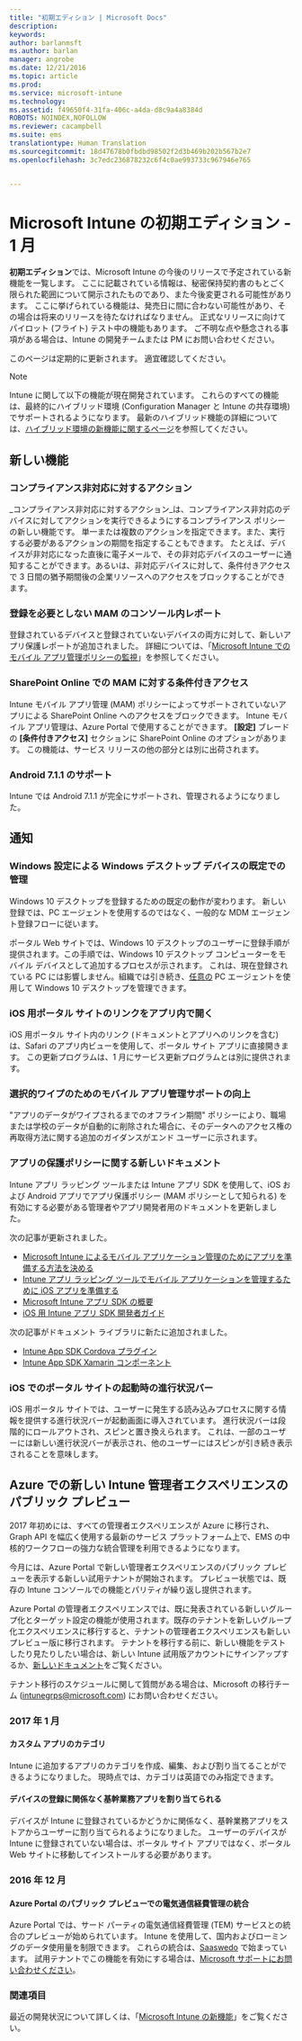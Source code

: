 ```yaml
---
title: "初期エディション | Microsoft Docs"
description: 
keywords: 
author: barlanmsft
ms.author: barlan
manager: angrobe
ms.date: 12/21/2016
ms.topic: article
ms.prod: 
ms.service: microsoft-intune
ms.technology: 
ms.assetid: f49650f4-31fa-406c-a4da-d8c9a4a8384d
ROBOTS: NOINDEX,NOFOLLOW
ms.reviewer: cacampbell
ms.suite: ems
translationtype: Human Translation
ms.sourcegitcommit: 18d47678b0fbdbd98502f2d3b469b202b567b2e7
ms.openlocfilehash: 3c7edc236878232c6f4c0ae993733c967946e765


---
```


# <a name="the-early-edition-for-microsoft-intune---january"></a>Microsoft Intune の初期エディション - 1 月

**初期エディション**では、Microsoft Intune の今後のリリースで予定されている新機能を一覧します。 ここに記載されている情報は、秘密保持契約書のもとごく限られた範囲について開示されたものであり、また今後変更される可能性があります。 ここに挙げられている機能は、発売日に間に合わない可能性があり、その場合は将来のリリースを待たなければなりません。 正式なリリースに向けてパイロット (フライト) テスト中の機能もあります。 ご不明な点や懸念される事項がある場合は、Intune の開発チームまたは PM にお問い合わせください。

このページは定期的に更新されます。 適宜確認してください。

> [!Note]
> Intune に関して以下の機能が現在開発されています。 これらのすべての機能は、最終的にハイブリッド環境 (Configuration Manager と Intune の共存環境) でサポートされるようになります。 最新のハイブリッド機能の詳細については、[ハイブリッド環境の新機能に関するページ](https://docs.microsoft.com/en-us/sccm/mdm/understand/whats-new-in-hybrid-mobile-device-management)を参照してください。

## <a name="new-capabilities"></a>新しい機能

### <a name="actions-for-non-compliance---730266--"></a>コンプライアンス非対応に対するアクション <!--730266-->
_コンプライアンス非対応に対するアクション_は、コンプライアンス非対応のデバイスに対してアクションを実行できるようにするコンプライアンス ポリシーの新しい機能です。 単一または複数のアクションを指定できます。また、実行する必要があるアクションの期間を指定することもできます。 たとえば、デバイスが非対応になった直後に電子メールで、その非対応デバイスのユーザーに通知することができます。あるいは、非対応デバイスに対して、条件付きアクセスで 3 日間の猶予期間後の企業リソースへのアクセスをブロックすることができます。

### <a name="in-console-reports-for-mam-without-enrollment---677961--"></a>登録を必要としない MAM のコンソール内レポート <!--677961-->
登録されているデバイスと登録されていないデバイスの両方に対して、新しいアプリ保護レポートが追加されました。 詳細については、「[Microsoft Intune でのモバイル アプリ管理ポリシーの監視](https://docs.microsoft.com/en-us/intune/deploy-use/monitor-mobile-app-management-policies-with-microsoft-intune)」を参照してください。

### <a name="conditional-access-for-mam-with-sharepoint-online---679339--"></a>SharePoint Online での MAM に対する条件付きアクセス<!--679339-->
Intune モバイル アプリ管理 (MAM) ポリシーによってサポートされていないアプリによる SharePoint Online へのアクセスをブロックできます。  Intune モバイル アプリ管理は、Azure Portal で使用することができます。 __[設定]__ ブレードの __[条件付きアクセス]__ セクションに SharePoint Online のオプションがあります。 この機能は、サービス リリースの他の部分とは別に出荷されます。 <!--Find out more about this new feature [here](https://docs.microsoft.com/intune/deploy-use/mam-ca-for-sharepoint-online).-->

### <a name="android-711-support---694397--"></a>Android 7.1.1 のサポート <!--694397-->
Intune では Android 7.1.1 が完全にサポートされ、管理されるようになりました。

## <a name="notices"></a>通知

### <a name="defaulting-to-managing-windows-desktop-devices-through-windows-settings---663050--"></a>Windows 設定による Windows デスクトップ デバイスの既定での管理 <!--663050-->
Windows 10 デスクトップを登録するための既定の動作が変わります。 新しい登録では、PC エージェントを使用するのではなく、一般的な MDM エージェント登録フローに従います。

ポータル Web サイトでは、Windows 10 デスクトップのユーザーに登録手順が提供されます。この手順では、Windows 10 デスクトップ コンピューターをモバイル デバイスとして追加するプロセスが示されます。 これは、現在登録されている PC には影響しません。組織では引き続き、[任意の](https://docs.microsoft.com/en-us/intune/deploy-use/set-up-windows-device-management-with-microsoft-intune) PC エージェントを使用して Windows 10 デスクトップを管理できます。

### <a name="company-portal-for-ios-links-open-inside-the-app---665954--"></a>iOS 用ポータル サイトのリンクをアプリ内で開く <!--665954-->
iOS 用ポータル サイト内のリンク (ドキュメントとアプリへのリンクを含む) は、Safari のアプリ内ビューを使用して、ポータル サイト アプリに直接開きます。 この更新プログラムは、1 月にサービス更新プログラムとは別に提供されます。

### <a name="improving-mobile-app-management-support-for-selective-wipe---581242--"></a>選択的ワイプのためのモバイル アプリ管理サポートの向上 <!--581242-->
"アプリのデータがワイプされるまでのオフライン期間" ポリシーにより、職場または学校のデータが自動的に削除された場合に、そのデータへのアクセス権の再取得方法に関する追加のガイダンスがエンド ユーザーに示されます。<!--, or the removal of the Intune Company Portal on Android.-->

### <a name="new-documentation-for-app-protection-policies---583398--"></a>アプリの保護ポリシーに関する新しいドキュメント <!--583398-->
Intune アプリ ラッピング ツールまたは Intune アプリ SDK を使用して、iOS および Android アプリでアプリ保護ポリシー (MAM ポリシーとして知られる) を有効にする必要がある管理者やアプリ開発者用のドキュメントを更新しました。

次の記事が更新されました。

* [Microsoft Intune によるモバイル アプリケーション管理のためにアプリを準備する方法を決める](https://docs.microsoft.com/intune/deploy-use/decide-how-to-prepare-apps-for-mobile-application-management-with-microsoft-intune)
* [Intune アプリ ラッピング ツールでモバイル アプリケーションを管理するために iOS アプリを準備する](https://docs.microsoft.com/intune/deploy-use/prepare-ios-apps-for-mobile-application-management-with-the-microsoft-intune-app-wrapping-tool)
* [Microsoft Intune アプリ SDK の概要](https://docs.microsoft.com/intune/develop/intune-app-sdk-get-started)
* [iOS 用 Intune アプリ SDK 開発者ガイド](https://docs.microsoft.com/intune/develop/intune-app-sdk-ios)

次の記事がドキュメント ライブラリに新たに追加されました。

* [Intune App SDK Cordova プラグイン](https://docs.microsoft.com/intune/develop/intune-app-sdk-cordova)
* [Intune App SDK Xamarin コンポーネント](https://docs.microsoft.com/intune/develop/intune-app-sdk-xamarin)

### <a name="progress-bar-when-launching-the-company-portal-on-ios---665978--"></a>iOS でのポータル サイトの起動時の進行状況バー <!--665978-->
iOS 用ポータル サイトでは、ユーザーに発生する読み込みプロセスに関する情報を提供する進行状況バーが起動画面に導入されています。 進行状況バーは段階的にロールアウトされ、スピンと置き換えられます。 これは、一部のユーザーには新しい進行状況バーが表示され、他のユーザーにはスピンが引き続き表示されることを意味します。

## <a name="public-preview-of-the-new-intune-admin-experience-on-azure---736542--"></a>Azure での新しい Intune 管理者エクスペリエンスのパブリック プレビュー <!--736542-->

2017 年初めには、すべての管理者エクスペリエンスが Azure に移行され、Graph API を幅広く使用する最新のサービス プラットフォーム上で、EMS の中核的ワークフローの強力な統合管理を利用できるようになります。

今月には、Azure Portal で新しい管理者エクスペリエンスのパブリック プレビューを表示する新しい試用テナントが開始されます。 プレビュー状態では、既存の Intune コンソールでの機能とパリティが繰り返し提供されます。

Azure Portal の管理者エクスペリエンスでは、既に発表されている新しいグループ化とターゲット設定の機能が使用されます。既存のテナントを新しいグループ化エクスペリエンスに移行すると、テナントの管理者エクスペリエンスも新しいプレビュー版に移行されます。 テナントを移行する前に、新しい機能をテストしたり見たりしたい場合は、新しい Intune 試用版アカウントにサインアップするか、[新しいドキュメント](https://docs.microsoft.com/en-us/intune-azure/introduction/what-is-microsoft-intune)をご覧ください。

テナント移行のスケジュールに関して質問がある場合は、Microsoft の移行チーム ([intunegrps@microsoft.com](mailto:intunegrps@microsoft.com)) にお問い合わせください。

### <a name="january-2017"></a>2017 年 1 月

#### <a name="custom-app-categories---748805--"></a>カスタム アプリのカテゴリ <!--748805-->
Intune に追加するアプリのカテゴリを作成、編集、および割り当てることができるようになりました。 現時点では、カテゴリは英語でのみ指定できます。

#### <a name="assign-line-of-business-apps-whether-or-not-devices-are-enrolled---748803--"></a>デバイスの登録に関係なく基幹業務アプリを割り当てられる <!--748803-->
デバイスが Intune に登録されているかどうかに関係なく、基幹業務アプリをストアからユーザーに割り当てられるようになりました。 ユーザーのデバイスが Intune に登録されていない場合は、ポータル サイト アプリではなく、ポータル Web サイトに移動してインストールする必要があります。

### <a name="december-2016"></a>2016 年 12 月

#### <a name="telecom-expense-management-integration-in-public-preview-of-azure-portal--747605--"></a>Azure Portal のパブリック プレビューでの電気通信経費管理の統合<!--747605-->
Azure Portal では、サード パーティの電気通信経費管理 (TEM) サービスとの統合のプレビューが始められています。 Intune を使用して、国内およびローミングのデータ使用量を制限できます。 これらの統合は、[Saaswedo](http://www.saaswedo.com) で始まっています。 試用テナントでこの機能を有効にする場合は、[Microsoft サポートにお問い合わせください](https://docs.microsoft.com/intune/troubleshoot/how-to-get-support-for-microsoft-intune)。

### <a name="see-also"></a>関連項目
最近の開発状況について詳しくは、「[Microsoft Intune の新機能](whats-new-in-microsoft-intune.md)」をご覧ください。



<!--HONumber=Dec16_HO4-->


